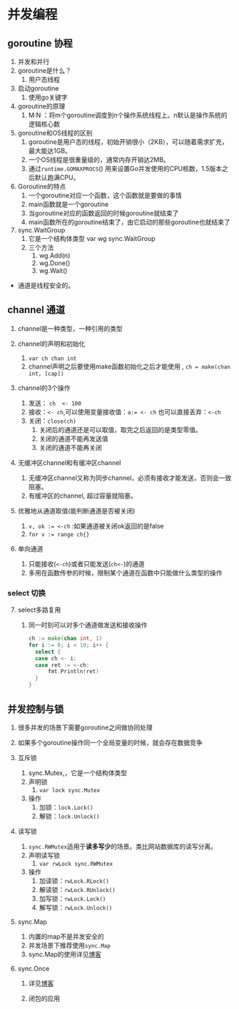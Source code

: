 # 并发编程
## goroutine 协程
1. 并发和并行
2. goroutine是什么？
   1. 用户态线程
3. 启动goroutine 
   1. 使用go关键字 
4. goroutine的原理
   1. M:N ：将m个goroutine调度到n个操作系统线程上。n默认是操作系统的逻辑核心数
5. goroutine和OS线程的区别
   1. goroutine是用户态的线程，初始开销很小（2KB），可以随着需求扩充，最大能达1GB。
   2. 一个OS线程是很重量级的，通常内存开销达2MB。
   3. 通过`runtime.GOMAXPROCS`()  用来设置Go并发使用的CPU核数，1.5版本之后默认跑满CPU。
6. Goroutine的特点
   1. 一个goroutine对应一个函数，这个函数就是要做的事情
   2. main函数就是一个goroutine
   3. 当goroutine对应的函数返回的时候goroutine就结束了
   4. main函数所在的goroutine结束了，由它启动的那些goroutine也就结束了
7. sync.WaitGroup
   1. 它是一个结构体类型 var wg sync.WaitGroup
   2. 三个方法
      1. wg.Add(n)
      2. wg.Done()
      3. wg.Wait()
- 通道是线程安全的。



## channel 通道
1. channel是一种类型，一种引用的类型

2. channel的声明和初始化

   1. `var ch chan int`
   2. channel声明之后要使用make函数初始化之后才能使用 , `ch = make(chan int, [cap])`

3. channel的3个操作

   1. 发送： `ch  <- 100`
   2. 接收：`<- ch`,可以使用变量接收值：`a:= <- ch` 也可以直接丢弃：`<-ch`
   3. 关闭：`close(ch)` 
      1. 关闭后的通道还是可以取值，取完之后返回的是类型零值。
      2. 关闭的通道不能再发送值
      3. 关闭的通道不能再关闭

4. 无缓冲区channel和有缓冲区channel

   1. 无缓冲区channel又称为同步channel，必须有接收才能发送，否则会一致阻塞。
   2. 有缓冲区的channel, 超过容量就阻塞。

5. 优雅地从通道取值(能判断通道是否被关闭)

   1. `v, ok := <-ch` :如果通道被关闭ok返回的是false
   2. `for v := range ch{}`

6. 单向通道

   1. 只能接收(`<-ch`)或者只能发送(`ch<-`)的通道
   2. 多用在函数传参的时候，限制某个通道在函数中只能做什么类型的操作


### select 切换
7. select多路复用

   1. 同一时刻可以对多个通道做发送和接收操作

      ```go
      ch := make(chan int, 1)
      for i := 0; i < 10; i++ {
      	select {
      	case ch <- i:
      	case ret := <-ch:
      		fmt.Println(ret)
      	}
      }
      ```

## 并发控制与锁
1. 很多并发的场景下需要goroutine之间做协同处理

2. 如果多个goroutine操作同一个全局变量的时候，就会存在数据竞争

3. 互斥锁

   1. sync.Mutex,，它是一个结构体类型
   2. 声明锁
      1. `var lock sync.Mutex`
   3. 操作
      1. 加锁：`lock.Lock()`
      2. 解锁：`lock.Unlock()`

4. 读写锁

   1. `sync.RWMutex`适用于**读多写少**的场景。类比网站数据库的读写分离。
   2. 声明读写锁
      1. `var rwLock sync.RWMutex`
   3. 操作
      1. 加读锁：`rwLock.RLock()`
      2. 解读锁：`rwLock.RUnlock()`
      3. 加写锁：`rwLock.Lock()`
      4. 解写锁：`rwLock.Unlock()`

5. sync.Map

   1. 内置的map不是并发安全的
   2. 并发场景下推荐使用`sync.Map` 
   3. sync.Map的使用详见[博客](<https://www.liwenzhou.com/posts/Go/14_concurrence/#autoid-4-3-0>)

6. sync.Once

   1. 详见[博客](<https://www.liwenzhou.com/posts/Go/14_concurrence/#autoid-4-2-0>)

   2. 闭包的应用
